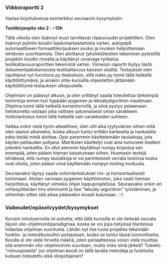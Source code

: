 ### Viikkoraportti 2

Vastaa kirjoituksessa esimerkiksi seuraaviin kysymyksiin:

**Tuntikirjanpito vko 2 : ~13h**

Tällä viikolla olen lisännyt muut tarvittavat riippuvuudet projektilleni. Olen lisännyt pylintin koodin laaduntarkastamista varten,
autopep8 automaattiseen formaattikorjauksen avuksi ja invoken helpottamaan tehtävien suorittamista. Olen aloittanut (yksikkö)testien tekemisen pytestillä
projektin koodin rinnalla ja käyttänyt coverage työkalua testikattavuusraporttien tekemistä varten. Viimeisin raportti löytyy tästä
dokumentaatiokansiosta testikattavuus kansion sisältä. Testaukset olen rajoittanut nyt functions.py tiedostoon, sillä index.py toimii tällä 
hetkellä käyttöliittymänä, ja ainakin ohte-kurssilla ohjeistettiin jättämään käyttöliittymä testauksen ulkopuolelle.

Ohjelmani on päässyt alkuun, ja olen yrittänyt saada toteutettua tärkeimpiä toimintoja ennen kun hyppään pygamen ja tekoälyalgoritmin maailmaan.
Ohjelma toimii tällä hetkellä komentorivillä, ja siinä pystyy pelaamaan tietokonetta vastaan joka valitsee satunnaisesti oman sarakkeen.
Voittotarkistus toimii tällä hetkellä vain sarakkeiden suhteen. 

Vaikka onkin vielä hyvin alkeellinen, olen silti aika tyytyväinen siihen mitä olen
saanut aikaiseksi, koska alkuun tuntui erittäin kankealta ja hankalalta edes tietää mistä aloittaa. Opin paremmin käsittelemään taulukkoja,
jota käytän pelilaudan pohjana. Matriksien käsittelyt ovat aina tuntuneet itselleni jotenkin hankalilta.
En ollut aiemmin käytättnyt numpy kirjastoa sen enempää, joten pääsin hieman tutustumaan siihen. Huomasin testejä
tehdessä, että numpy taulukkoja ei voi perinteisesti verrata toisiinsa koska ovat olioita, joten pääsin siinä käyttämään numpyn testing moduulia. 

Seuraavaksi täytyy saada voitontarkistukset rivi- ja horisontaalisesti toimimaan. Aloitan varmaan pygamen käyttöönoton, joka vaatii hieman 
harjoittelua, käyttänyt viimeksi ohjan loppuprojektissa. Seuraavaksi onkin eri virhesyötteiden tms eliminointi ja itse "tekoäly-algoritmin" työstäminen, 
ja siihenhän sitten sitä aikaa pääseekin kivasti kulumaan. :-)

### Vaikeudet/epäselvyydet/kysymykset

Kurssin introluennolla oli puhetta, että tällä kurssilla ei ole tärkeää seurata täysin olio-ohjelmointiparadigmaa, koska se voi jopa tietyissä
tilanteissa hidastaa ohjelman suoritusta. Lähdin nyt itse tuota projektia tekemään funktio- ja metodikutsuihin pohjautuen, koska se tuntui tässä 
luonnolliselta. 
Koodia ei ole vielä hirveitä määriä, joten periaatteessa voisin vielä muuttaa sitä enemmän olio-ohjelmoinnin suuntaan, mutta onko siinä järkeä? 
Tuleeko "miinuspisteitä" jos ohjelman koodi on tällä tavalla metodeja ja funktioita kutsuen toteutettu eikä oliopohjainen?


